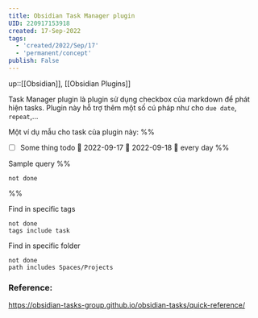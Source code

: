 ```yaml
---
title: Obsidian Task Manager plugin
UID: 220917153918
created: 17-Sep-2022
tags:
  - 'created/2022/Sep/17'
  - 'permanent/concept'
publish: False
---
```

up::[[Obsidian]], [[Obsidian Plugins]]

Task Manager plugin là plugin sử dụng checkbox của markdown để phát hiện tasks. Plugin này hỗ trợ thêm một số cú pháp như cho `due date`, `repeat`,...

Một ví dụ mẫu cho task của plugin này:
%%
- [ ] Some thing todo 🛫 2022-09-17 📅 2022-09-18 🔁 every day 
%%

Sample query
%%
```tasks
not done
```
%%


Find in specific tags
```tasks
not done
tags include task
```

Find in specific folder
```tasks
not done
path includes Spaces/Projects
```

### Reference:
https://obsidian-tasks-group.github.io/obsidian-tasks/quick-reference/